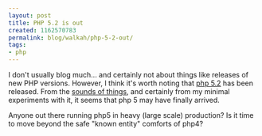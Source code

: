 ```yaml
---
layout: post
title: PHP 5.2 is out
created: 1162570783
permalink: blog/walkah/php-5-2-out/
tags:
- php
---
```

<p>I don't usually blog much... and certainly not about things like releases of new PHP versions. However, I think it's worth noting that <a href="http://www.php.net/releases/5_2_0.php">php 5.2</a> has been released. From the <a href="http://ilia.ws/archives/142-PHP-5.2.0-is-finally-out!.html">sounds of things</a>, and certainly from my minimal experiments with it, it seems that php 5 may have finally arrived.</p>
<p>Anyone out there running php5 in heavy (large scale) production? Is it time to move beyond the safe "known entity" comforts of php4?</p>
